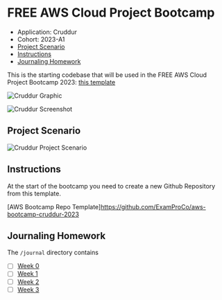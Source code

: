 # FREE AWS Cloud Project Bootcamp

- Application: Cruddur
- Cohort: 2023-A1
- [Project Scenario](#project-scenario)
- [Instructions](#instructions)
- [Journaling Homework](#journaling-homework)


This is the starting codebase that will be used in the FREE AWS Cloud Project Bootcamp 2023:  [this template](https://github.com/ExamProCo/aws-bootcamp-cruddur-2023)

![Cruddur Graphic](aws-bootcamp-cruddur-2023-main/docs/assets/cruddur-banner.jpg)

![Cruddur Screenshot](aws-bootcamp-cruddur-2023-main/docs/assets/cruddur-screenshot.png)

## Project Scenario

![Cruddur Project Scenario](aws-bootcamp-cruddur-2023-main/docs/assets/project-scenario-cruddur.png)


## Instructions

At the start of the bootcamp you need to create a new Github Repository from this template.

[AWS Bootcamp Repo Template]https://github.com/ExamProCo/aws-bootcamp-cruddur-2023


## Journaling Homework

The `/journal` directory contains

- [ ] [Week 0](aws-bootcamp-cruddur-2023-main/journal/week0.md)
- [ ] [Week 1](aws-bootcamp-cruddur-2023-main/journal/week1.md)
- [ ] [Week 2](aws-bootcamp-cruddur-2023-main/journal/week2.md)
- [ ] [Week 3](aws-bootcamp-cruddur-2023-main/journal/week3.md)
